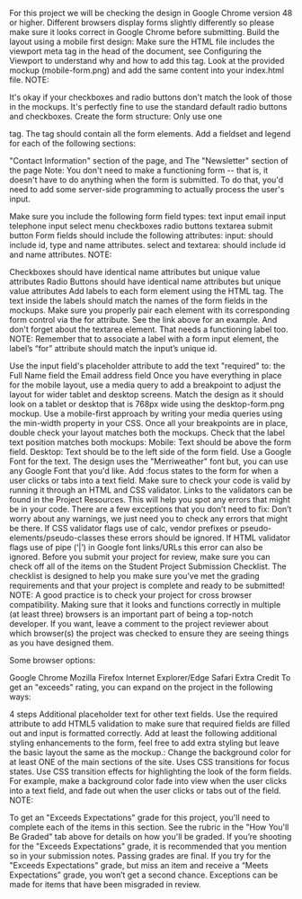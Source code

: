 For this project we will be checking the design in Google Chrome version 48 or higher. Different browsers display forms slightly differently so please make sure it looks correct in Google Chrome before submitting.
Build the layout using a mobile first design:
Make sure the HTML file includes the viewport meta tag in the head of the document, see Configuring the Viewport to understand why and how to add this tag.
Look at the provided mockup (mobile-form.png) and add the same content into your index.html file.
NOTE:

It's okay if your checkboxes and radio buttons don't match the look of those in the mockups. It's perfectly fine to use the standard default radio buttons and checkboxes.
Create the form structure:
Only use one <form> tag. The <form> tag should contain all the form elements. Add a fieldset and legend for each of the following sections:

"Contact Information" section of the page, and
The "Newsletter" section of the page
Note: You don't need to make a functioning form -- that is, it doesn't have to do anything when the form is submitted. To do that, you'd need to add some server-side programming to actually process the user's input.

Make sure you include the following form field types:
text input
email input
telephone input
select menu
checkboxes
radio buttons
textarea
submit button
Form fields should include the following attributes:
input: should include id, type and name attributes.
select and textarea: should include id and name attributes.
NOTE:

Checkboxes should have identical name attributes but unique value attributes
Radio Buttons should have identical name attributes but unique value attributes
Add labels to each form element using the HTML <label> tag. The text inside the labels should match the names of the form fields in the mockups.
Make sure you properly pair each <label> element with its corresponding form control via the for attribute. See the link above for an example. And don't forget about the textarea element. That needs a functioning label too.
NOTE: Remember that to associate a label with a form input element, the label’s “for” attribute should match the input’s unique id.

Use the input field's placeholder attribute to add the text "required" to:
the Full Name field
the Email address field
Once you have everything in place for the mobile layout, use a media query to add a breakpoint to adjust the layout for wider tablet and desktop screens.
Match the design as it should look on a tablet or desktop that is 768px wide using the desktop-form.png mockup.
Use a mobile-first approach by writing your media queries using the min-width property in your CSS.
Once all your breakpoints are in place, double check your layout matches both the mockups.
Check that the label text position matches both mockups:
Mobile: Text should be above the form field.
Desktop: Text should be to the left side of the form field.
Use a Google Font for the text. The design uses the "Merriweather" font but, you can use any Google Font that you'd like.
Add :focus states to the form for when a user clicks or tabs into a text field.
Make sure to check your code is valid by running it through an HTML and CSS validator.
Links to the validators can be found in the Project Resources. This will help you spot any errors that might be in your code.
There are a few exceptions that you don’t need to fix:
Don’t worry about any warnings, we just need you to check any errors that might be there.
If CSS validator flags use of calc, vendor prefixes or pseudo-elements/pseudo-classes these errors should be ignored.
If HTML validator flags use of pipe (‘|’) in Google font links/URLs this error can also be ignored.
Before you submit your project for review, make sure you can check off all of the items on the Student Project Submission Checklist. The checklist is designed to help you make sure you’ve met the grading requirements and that your project is complete and ready to be submitted!
NOTE: A good practice is to check your project for cross browser compatibility. Making sure that it looks and functions correctly in multiple (at least three) browsers is an important part of being a top-notch developer. If you want, leave a comment to the project reviewer about which browser(s) the project was checked to ensure they are seeing things as you have designed them.

Some browser options:

Google Chrome
Mozilla Firefox
Internet Explorer/Edge
Safari
Extra Credit
To get an "exceeds" rating, you can expand on the project in the following ways:

 4 steps
Additional placeholder text for other text fields.
Use the required attribute to add HTML5 validation to make sure that required fields are filled out and input is formatted correctly.
Add at least the following additional styling enhancements to the form, feel free to add extra styling but leave the basic layout the same as the mockup.:
Change the background color for at least ONE of the main sections of the site.
Uses CSS transitions for focus states.
Use CSS transition effects for highlighting the look of the form fields.
For example, make a background color fade into view when the user clicks into a text field, and fade out when the user clicks or tabs out of the field.
NOTE:

To get an "Exceeds Expectations" grade for this project, you'll need to complete each of the items in this section. See the rubric in the "How You'll Be Graded" tab above for details on how you'll be graded.
If you’re shooting for the "Exceeds Expectations" grade, it is recommended that you mention so in your submission notes.
Passing grades are final. If you try for the "Exceeds Expectations" grade, but miss an item and receive a “Meets Expectations” grade, you won’t get a second chance. Exceptions can be made for items that have been misgraded in review.